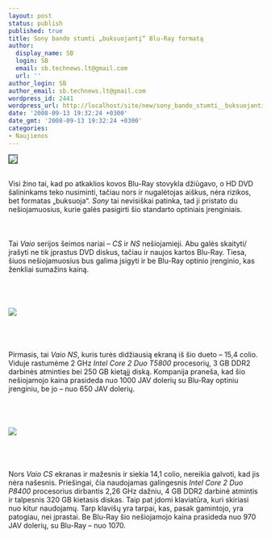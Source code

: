 ```yaml
---
layout: post
status: publish
published: true
title: Sony bando stumti „buksuojantį“ Blu-Ray formatą
author:
  display_name: SB
  login: SB
  email: sb.technews.lt@gmail.com
  url: ''
author_login: SB
author_email: sb.technews.lt@gmail.com
wordpress_id: 2441
wordpress_url: http://localhost/site/new/sony_bando_stumti__buksuojanti__blu_ray_formata/
date: '2008-09-13 19:32:24 +0300'
date_gmt: '2008-09-13 19:32:24 +0300'
categories:
- Naujienos
---
```

<div class="imgright"><img src="http://www.techpowerup.com/img/08-09-13/36b_thm.jpg" border="1"></div>
<p><br>Visi žino tai, kad po atkaklios kovos Blu-Ray stovykla džiūgavo, o HD DVD šalininkams teko nusiminti, tačiau nors ir nugalėtojas aiškus, nėra rizikos, bet formatas „buksuoja“. <i>Sony</i> tai nevisiškai patinka, tad ji pristato du nešiojamuosius, kurie galės pasigirti šio standarto optiniais įrenginiais.<br />
<br><br />
<br>Tai <i>Vaio</i> serijos šeimos nariai – <i>CS</i> ir <i>NS</i> nešiojamieji. Abu galės skaityti/įrašyti ne tik įprastus DVD diskus, tačiau ir naujos kartos Blu-Ray. Tiesa, šiuos nešiojamuosius bus galima įsigyti ir be Blu-Ray optinio įrenginio, kas ženkliai sumažins kainą.<br />
<br><br />
<br><br><img src="http://www.technews.lt/upl/Failai/Vaio_ns.jpg"><br><br />
<br><br />
<br>Pirmasis, tai <i>Vaio NS</i>, kuris turės didžiausią ekraną iš šio dueto – 15,4 colio. Viduje rastumėme 2 GHz <i>Intel Core 2 Duo T5800</i> procesorių, 3 GB DDR2 darbinės atminties bei 250 GB kietąjį diską. Kompanija praneša, kad šio nešiojamojo kaina prasideda nuo 1000 JAV dolerių su Blu-Ray optiniu įrenginiu, be jo – nuo 650 JAV dolerių.<br />
<br><br />
<br><br><img src="http://www.techpowerup.com/img/08-09-13/36a.jpg"><br><br />
<br><br />
<br>Nors <i>Vaio CS</i> ekranas ir mažesnis ir siekia 14,1 colio, nereikia galvoti, kad jis nėra našesnis. Priešingai, čia naudojamas galingesnis <i>Intel Core 2 Duo P8400</i> procesorius dirbantis 2,26 GHz dažniu, 4 GB DDR2 darbinė atmintis ir talpesnis 320 GB kietasis diskas. Taip pat įdomi klaviatūra, kuri skiriasi nuo kitur naudojamų. Tarp klavišų yra tarpai, kas, pasak gamintojo, yra patogiau, nei įprastai. Be Blu-Ray šio nešiojamojo kaina prasideda nuo 970 JAV dolerių, su Blu-Ray – nuo 1070.<br />
<br><br />
<br><br />
<br></p>
